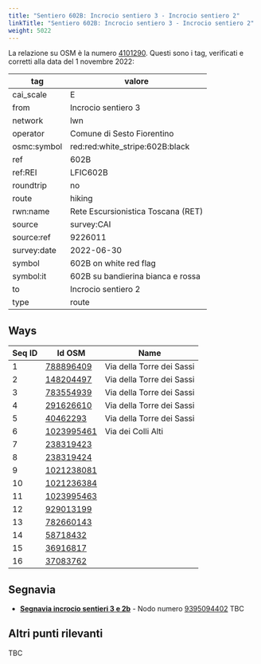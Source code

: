 ```yaml
---
title: "Sentiero 602B: Incrocio sentiero 3 - Incrocio sentiero 2"
linkTitle: "Sentiero 602B: Incrocio sentiero 3 - Incrocio sentiero 2"
weight: 5022
---
```


La relazione su OSM è la numero [4101290]. Questi sono i tag, verificati e corretti alla data del 1 novembre 2022:

| tag         | valore                                                 |
|-------------|--------------------------------------------------------|
| cai_scale   | E                                                      |
| from        | Incrocio sentiero 3                                    |
| network     | lwn                                                    |
| operator    | Comune di Sesto Fiorentino                             |
| osmc:symbol | red:red:white_stripe:602B:black                        |
| ref         | 602B                                                   |
| ref:REI     | LFIC602B                                               |
| roundtrip   | no                                                     |
| route       | hiking                                                 |
| rwn:name    | Rete Escursionistica Toscana (RET)                     |
| source      | survey:CAI                                             |
| source:ref  | 9226011                                                |
| survey:date | 2022-06-30                                             |
| symbol      | 602B on white red flag                                 |
| symbol:it   | 602B su bandierina bianca e rossa                      |
| to          | Incrocio sentiero 2                                    |
| type        | route                                                  |

## Ways

| Seq ID | Id OSM       | Name                         |
|--------|--------------|------------------------------|
|  1     | [788896409]  | Via della Torre dei Sassi    |
|  2     | [148204497]  | Via della Torre dei Sassi    |
|  3     | [783554939]  | Via della Torre dei Sassi    |
|  4     | [291626610]  | Via della Torre dei Sassi    |
|  5     | [40462293]   | Via della Torre dei Sassi    |
|  6     | [1023995461] | Via dei Colli Alti           |
|  7     | [238319423]  |                              |
|  8     | [238319424]  |                              |
|  9     | [1021238081] |                              |
|  10    | [1021236384] |                              |
|  11    | [1023995463] |                              |
|  12    | [929013199]  |                              |
|  13    | [782660143]  |                              |
|  14    | [58718432]   |                              |
|  15    | [36916817]   |                              |
|  16    | [37083762]   |                              |

## Segnavia

- **[Segnavia incrocio sentieri 3 e 2b]** - Nodo numero [9395094402]
TBC

## Altri punti rilevanti

TBC

[4101290]:https://www.openstreetmap.org/relation/4101290

[788896409]:https://www.openstreetmap.org/way/788896409
[148204497]:https://www.openstreetmap.org/way/148204497
[783554939]:https://www.openstreetmap.org/way/783554939
[291626610]:https://www.openstreetmap.org/way/291626610
[40462293]:https://www.openstreetmap.org/way/40462293
[1023995461]:https://www.openstreetmap.org/way/1023995461
[238319423]:https://www.openstreetmap.org/way/238319423
[238319424]:https://www.openstreetmap.org/way/238319424
[1021238081]:https://www.openstreetmap.org/way/1021238081
[1021236384]:https://www.openstreetmap.org/way/1021236384
[1023995463]:https://www.openstreetmap.org/way/1023995463
[929013199]:https://www.openstreetmap.org/way/929013199
[782660143]:https://www.openstreetmap.org/way/782660143
[58718432]:https://www.openstreetmap.org/way/58718432
[36916817]:https://www.openstreetmap.org/way/36916817
[37083762]:https://www.openstreetmap.org/way/37083762

[Segnavia incrocio sentieri 3 e 2b]:https://commons.wikimedia.org/wiki/File:Segnavia_sentieri_3_e_2b_-_Monte_Morello.jpg

[9395094402]:https://www.openstreetmap.org/node/9395094402
